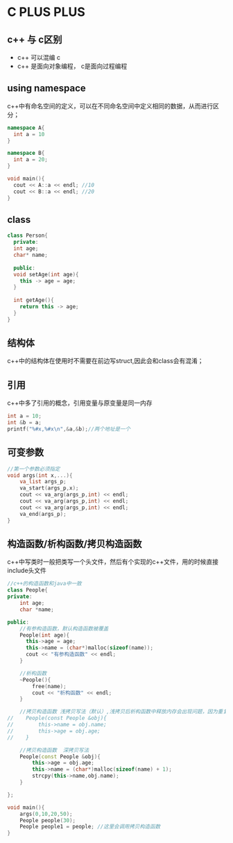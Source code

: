 # C PLUS PLUS
## c++ 与 c区别
- c++ 可以混编 c
- c++ 是面向对象编程， c是面向过程编程

## using namespace
c++中有命名空间的定义，可以在不同命名空间中定义相同的数据，从而进行区分；
```c++
namespace A{
  int a = 10
}

namespace B{
  int a = 20;
}

void main(){
  cout << A::a << endl; //10
  cout << B::a << endl; //20
}
```

## class
```c++
class Person{
  private:
  int age;
  char* name;
  
  public:
  void setAge(int age){
    this -> age = age;
  }
  
  int getAge(){
    return this -> age;
  }
}
```

## 结构体
c++中的结构体在使用时不需要在前边写struct,因此会和class会有混淆；

## 引用
c++中多了引用的概念，引用变量与原变量是同一内存
```c++
int a = 10;
int &b = a;
printf("%#x,%#x\n",&a,&b);//两个地址是一个
```

## 可变参数
```c++
//第一个参数必须指定
void args(int x,...){
    va_list args_p;
    va_start(args_p,x);
    cout << va_arg(args_p,int) << endl;
    cout << va_arg(args_p,int) << endl;
    cout << va_arg(args_p,int) << endl;
    va_end(args_p);
}
```

## 构造函数/析构函数/拷贝构造函数
c++中写类时一般把类写一个头文件，然后有个实现的c++文件，用的时候直接include头文件
```c++
//c++的构造函数和java中一致
class People{
private:
    int age;
    char *name;

public:
    //有参构造函数，默认构造函数被覆盖
    People(int age){
      this->age = age;
      this->name = (char*)malloc(sizeof(name));
      cout << "有参构造函数" << endl;
    }

    //析构函数
    ~People(){
        free(name);
        cout << "析构函数" << endl;
    }

    //拷贝构造函数 浅拷贝写法（默认）,浅拷贝后析构函数中释放内存会出现问题，因为重复释放了同一内存空间
//    People(const People &obj){
//        this->name = obj.name;
//        this->age = obj.age;
//    }

    //拷贝构造函数  深拷贝写法
    People(const People &obj){
        this->age = obj.age;
        this->name = (char*)malloc(sizeof(name) + 1);
        strcpy(this->name,obj.name);
    }

};

void main(){
    args(0,10,20,50);
    People people(30);
    People people1 = people; //这里会调用拷贝构造函数
}

```
